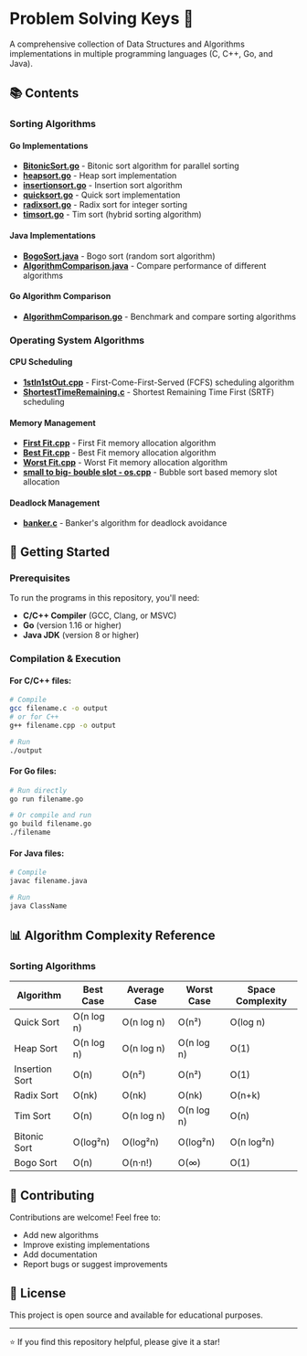 # Problem Solving Keys 🔑

A comprehensive collection of Data Structures and Algorithms implementations in multiple programming languages (C, C++, Go, and Java).

## 📚 Contents

### Sorting Algorithms

#### Go Implementations
- **[BitonicSort.go](BitonicSort.go)** - Bitonic sort algorithm for parallel sorting
- **[heapsort.go](heapsort.go)** - Heap sort implementation
- **[insertionsort.go](insertionsort.go)** - Insertion sort algorithm
- **[quicksort.go](quicksort.go)** - Quick sort implementation
- **[radixsort.go](radixsort.go)** - Radix sort for integer sorting
- **[timsort.go](timsort.go)** - Tim sort (hybrid sorting algorithm)

#### Java Implementations
- **[BogoSort.java](BogoSort.java)** - Bogo sort (random sort algorithm)
- **[AlgorithmComparison.java](AlgorithmComparison.java)** - Compare performance of different algorithms

#### Go Algorithm Comparison
- **[AlgorithmComparison.go](AlgorithmComparison.go)** - Benchmark and compare sorting algorithms

### Operating System Algorithms

#### CPU Scheduling
- **[1stIn1stOut.cpp](1stIn1stOut.cpp)** - First-Come-First-Served (FCFS) scheduling algorithm
- **[ShortestTimeRemaining.c](ShortestTimeRemaining.c)** - Shortest Remaining Time First (SRTF) scheduling

#### Memory Management
- **[First Fit.cpp](First%20Fit.cpp)** - First Fit memory allocation algorithm
- **[Best Fit.cpp](Best%20Fit.cpp)** - Best Fit memory allocation algorithm
- **[Worst Fit.cpp](Worst%20Fit.cpp)** - Worst Fit memory allocation algorithm
- **[small to big- bouble slot - os.cpp](small%20to%20big-%20bouble%20slot%20-%20os.cpp)** - Bubble sort based memory slot allocation

#### Deadlock Management
- **[banker.c](banker.c)** - Banker's algorithm for deadlock avoidance

## 🚀 Getting Started

### Prerequisites

To run the programs in this repository, you'll need:
- **C/C++ Compiler** (GCC, Clang, or MSVC)
- **Go** (version 1.16 or higher)
- **Java JDK** (version 8 or higher)

### Compilation & Execution

#### For C/C++ files:
```bash
# Compile
gcc filename.c -o output
# or for C++
g++ filename.cpp -o output

# Run
./output
```

#### For Go files:
```bash
# Run directly
go run filename.go

# Or compile and run
go build filename.go
./filename
```

#### For Java files:
```bash
# Compile
javac filename.java

# Run
java ClassName
```

## 📊 Algorithm Complexity Reference

### Sorting Algorithms

| Algorithm | Best Case | Average Case | Worst Case | Space Complexity |
|-----------|-----------|--------------|------------|------------------|
| Quick Sort | O(n log n) | O(n log n) | O(n²) | O(log n) |
| Heap Sort | O(n log n) | O(n log n) | O(n log n) | O(1) |
| Insertion Sort | O(n) | O(n²) | O(n²) | O(1) |
| Radix Sort | O(nk) | O(nk) | O(nk) | O(n+k) |
| Tim Sort | O(n) | O(n log n) | O(n log n) | O(n) |
| Bitonic Sort | O(log²n) | O(log²n) | O(log²n) | O(n log²n) |
| Bogo Sort | O(n) | O(n·n!) | O(∞) | O(1) |

## 🤝 Contributing

Contributions are welcome! Feel free to:
- Add new algorithms
- Improve existing implementations
- Add documentation
- Report bugs or suggest improvements

## 📝 License

This project is open source and available for educational purposes.

---

⭐ If you find this repository helpful, please give it a star!